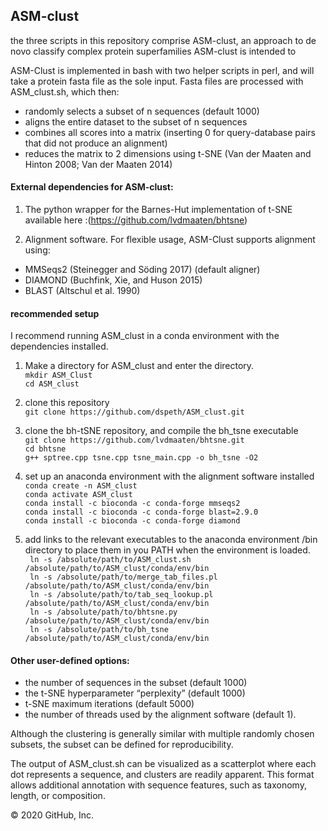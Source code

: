 ## ASM-clust

the three scripts in this repository comprise ASM-clust, an approach to de novo classify complex protein superfamilies ASM-clust is intended to

ASM-Clust is implemented in bash with two helper scripts in perl, and will take a protein fasta file as the sole input. Fasta files are processed with ASM_clust.sh, which then:

- randomly selects a subset of n sequences (default 1000)
- aligns the entire dataset to the subset of n sequences
- combines all scores into a matrix (inserting 0 for query-database pairs that did not produce an alignment)
- reduces the matrix to 2 dimensions using t-SNE (Van der Maaten and Hinton 2008; Van der Maaten 2014)

#### External dependencies for ASM-clust:

1) The python wrapper for the Barnes-Hut implementation of t-SNE available here :(https://github.com/lvdmaaten/bhtsne)

2) Alignment software. For flexible usage, ASM-Clust supports alignment using:
- MMSeqs2 (Steinegger and Söding 2017) (default aligner)
- DIAMOND (Buchfink, Xie, and Huson 2015)
- BLAST (Altschul et al. 1990)

#### recommended setup

I recommend running ASM_clust in a conda environment with the dependencies installed.

1) Make a directory for ASM_clust and enter the directory.   
```mkdir ASM_Clust```   
```cd ASM_clust```   

2) clone this repository    
```git clone https://github.com/dspeth/ASM_clust.git```   

3) clone the bh-tSNE repository, and compile the bh_tsne executable   
```git clone https://github.com/lvdmaaten/bhtsne.git```   
```cd bhtsne```   
```g++ sptree.cpp tsne.cpp tsne_main.cpp -o bh_tsne -O2```   

4) set up an anaconda environment with the alignment software installed   
```conda create -n ASM_clust```   
```conda activate ASM_clust```   
```conda install -c bioconda -c conda-forge mmseqs2```   
```conda install -c bioconda -c conda-forge blast=2.9.0```   
```conda install -c bioconda -c conda-forge diamond```   

5) add links to the relevant executables to the anaconda environment /bin directory to place them in you PATH when the environment is loaded.   
``` ln -s /absolute/path/to/ASM_clust.sh /absolute/path/to/ASM_clust/conda/env/bin```   
``` ln -s /absolute/path/to/merge_tab_files.pl /absolute/path/to/ASM_clust/conda/env/bin```   
``` ln -s /absolute/path/to/tab_seq_lookup.pl /absolute/path/to/ASM_clust/conda/env/bin```   
``` ln -s /absolute/path/to/bhtsne.py /absolute/path/to/ASM_clust/conda/env/bin```   
``` ln -s /absolute/path/to/bh_tsne /absolute/path/to/ASM_clust/conda/env/bin```   

#### Other user-defined options:

- the number of sequences in the subset (default 1000)
- the t-SNE hyperparameter “perplexity” (default 1000)
- t-SNE maximum iterations (default 5000)
- the number of threads used by the alignment software (default 1).

Although the clustering is generally similar with multiple randomly chosen subsets, the subset can be defined for reproducibility.

The output of ASM_clust.sh can be visualized as a scatterplot where each dot represents a sequence, and clusters are readily apparent. This format allows additional annotation with sequence features, such as taxonomy, length, or composition.

© 2020 GitHub, Inc.
